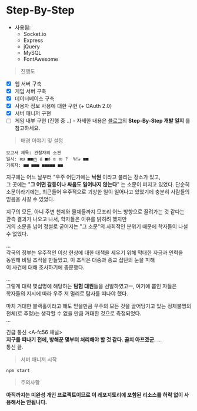 # Step-By-Step

+ 사용됨:
  + Socket.io
  + Express
  + jQuery
  + MySQL
  + FontAwesome

> 진행도

- [x] 웹 서버 구축
- [x] 게임 서버 구축
- [x] 데이터베이스 구축
- [x] 사용자 정보 사용에 대한 구현 (+ OAuth 2.0)
- [x] 서버 매니저 구현
- [ ] 게임 내부 구현 (진행 중 ..) - 자세한 내용은 [블로그](https://blog.naver.com/lorlol701)의 **Step-By-Step 개발 일지** 를 참고하세요. 

> 배경 이야기 및 설정
```
보고서 제목: 관찰자의 소견
일시: ឈ ■■ញ ដ ■ឋ ឌ ឍ ?  %!ޓ ■■ 
기록자: ■■ ■■■ ■■■■■ ■■
```

지구에는 어느 날부터 "우주 어딘가에는 **낙원** 이라고 불리는 장소가 있고,\
그 곳에는 "**그 어떤 갈등이나 싸움도 일어나지 않는다**" 는 소문이 퍼지고 있었다.
단순히 소문이라기에는, 최근들어 우주적으로 괴상한 일이 일어나고 있었기에 충분히 사람들의 믿음을 사갈 수 있었다.

지구의 모든, 아니 주변 천체와 물체들까지 모조리 어느 방향으로 끌려가는 것 같다는\
관측 결과가 나오고 나서, 학자들은 이유를 밝히려 했지만\
거의 소문을 넘어 정설로 굳어지는 "그 소문"의 사회적인 분위기 때문에 학자들이 나설 수 없었다.

...\
각국의 정부는 우주적인 이상 현상에 대한 대책을 세우기 위해 막대한 자금과 인력을\
동원해 비밀 조직을 만들었고, 이 조직은 대중과 종교 집단의 눈을 피해\
이 사건에 대해 조사하기에 충분했다.

...\
그렇게 대략 몇십명에 해당하는 **탐험 대원**들을 선발하였고ㅡ, 여기에 뽑인 자들은\
학자들의 지시에 따라 우주 저 멀리로 탐사를 떠나야 했다.

마치 거대한 블랙홀이라고 해도 믿을만큼 우주의 모든 것을 끌어당기고 있는 정체불명의 천체(로 추정)는 생각할 수 없을 만큼 거대한 것으로 측정되었다.\
...

긴급 통신 <A-fc56 채널>\
**지구를 떠나기 전에, 방해꾼 몇부터 처리해야 할 것 같다. 골치 아프겠군.**
...\
통신 끝.


> 서버 매니저 시작
```
npm start
```
> 주의사항

**아직까지는 미완성 개인 프로젝트이므로 이 레포지토리에 포함된 리소스를 
허락 없이 사용해서는 안됩니다.**

